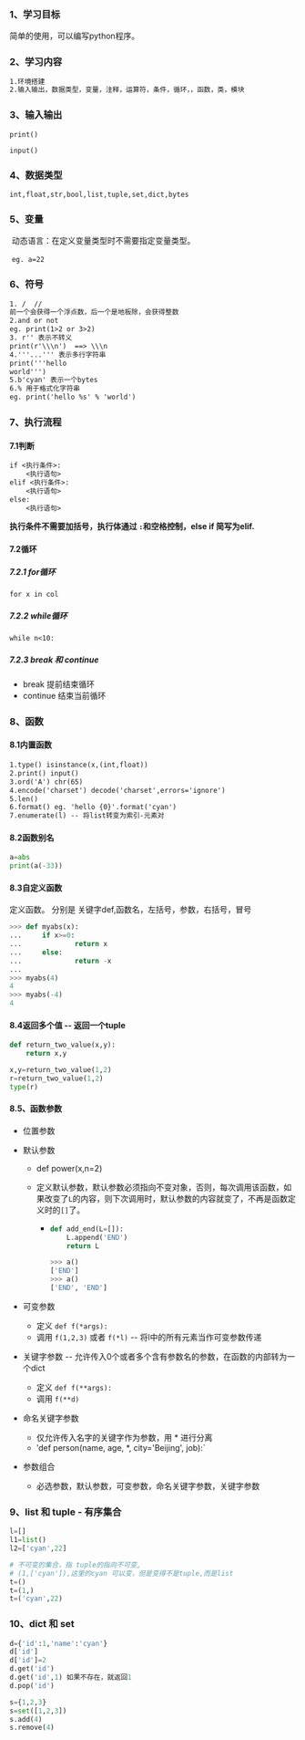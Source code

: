### 1、学习目标

简单的使用，可以编写python程序。

### 2、学习内容

```txt
1.环境搭建
2.输入输出，数据类型，变量，注释，运算符，条件，循环，，函数，类，模块
```

### 3、输入输出

`print()`

`input()`

### 4、数据类型

`int,float,str,bool,list,tuple,set,dict,bytes`

### 5、变量

​	动态语言：在定义变量类型时不需要指定变量类型。

​	`eg. a=22`

### 6、符号

```txt
1. /  //  
前一个会获得一个浮点数，后一个是地板除，会获得整数
2.and or not
eg. print(1>2 or 3>2)
3. r'' 表示不转义
print(r'\\\n')  ==> \\\n
4.'''...''' 表示多行字符串
print('''hello
world''')
5.b'cyan' 表示一个bytes
6.% 用于格式化字符串
eg. print('hello %s' % 'world')
```

### 7、执行流程

#### 7.1判断

```txt
if <执行条件>:
	<执行语句>
elif <执行条件>:
	<执行语句>
else:
	<执行语句>
```

**执行条件不需要加括号，执行体通过 `:`和空格控制，else if 简写为elif.**

#### 7.2循环

##### 7.2.1 for循环

`for x in col`

##### 7.2.2 while循环

`while n<10:`

##### 7.2.3 break 和 continue

- break 提前结束循环
- continue 结束当前循环

### 8、函数

#### 8.1内置函数

```txt
1.type() isinstance(x,(int,float))
2.print() input()
3.ord('A') chr(65)
4.encode('charset') decode('charset',errors='ignore')
5.len()
6.format() eg. 'hello {0}'.format('cyan')
7.enumerate(l) -- 将list转变为索引-元素对
```

#### 8.2函数别名

```python
a=abs
print(a(-33))
```

#### 8.3自定义函数

定义函数。 分别是 关键字def,函数名，左括号，参数，右括号，冒号

```python
>>> def myabs(x):
...     if x>=0:
...             return x
...     else:
...             return -x
... 
>>> myabs(4)
4
>>> myabs(-4)
4
```

#### 8.4返回多个值  --  返回一个tuple

```python
def return_two_value(x,y):
    return x,y

x,y=return_two_value(1,2)
r=return_two_value(1,2)
type(r)
```

#### 8.5、函数参数

- 位置参数

- 默认参数

  - def power(x,n=2)

  - 定义默认参数，默认参数必须指向不变对象，否则，每次调用该函数，如果改变了`L`的内容，则下次调用时，默认参数的内容就变了，不再是函数定义时的`[]`了。

    - ```python
      def add_end(L=[]):
          L.append('END')
          return L
      
      >>> a()
      ['END']
      >>> a()
      ['END', 'END']
      ```

- 可变参数

  - 定义 `def f(*args):`
  - 调用 `f(1,2,3)`  或者   `f(*l)`  --   将l中的所有元素当作可变参数传递

- 关键字参数  --  允许传入0个或者多个含有参数名的参数，在函数的内部转为一个dict

  - 定义 `def f(**args):`
  - 调用 `f(**d)`

- 命名关键字参数

  - 仅允许传入名字的关键字作为参数，用 * 进行分离
  - ‵def person(name, age, *, city='Beijing', job):`

- 参数组合

  - 必选参数，默认参数，可变参数，命名关键字参数，关键字参数

### 9、list 和 tuple   -  有序集合

```python
l=[]
l1=list()
l2=['cyan',22]

# 不可变的集合，指 tuple的指向不可变,
# (1,['cyan']),这里的cyan 可以变，但是变得不是tuple,而是list
t=()
t=(1,)
t=('cyan',22)

```

### 10、dict 和 set

```python
d={'id':1,'name':'cyan'}
d['id']
d['id']=2
d.get('id')
d.get('id',1) 如果不存在，就返回1
d.pop('id')

s={1,2,3}
s=set([1,2,3])
s.add(4)
s.remove(4)
```

